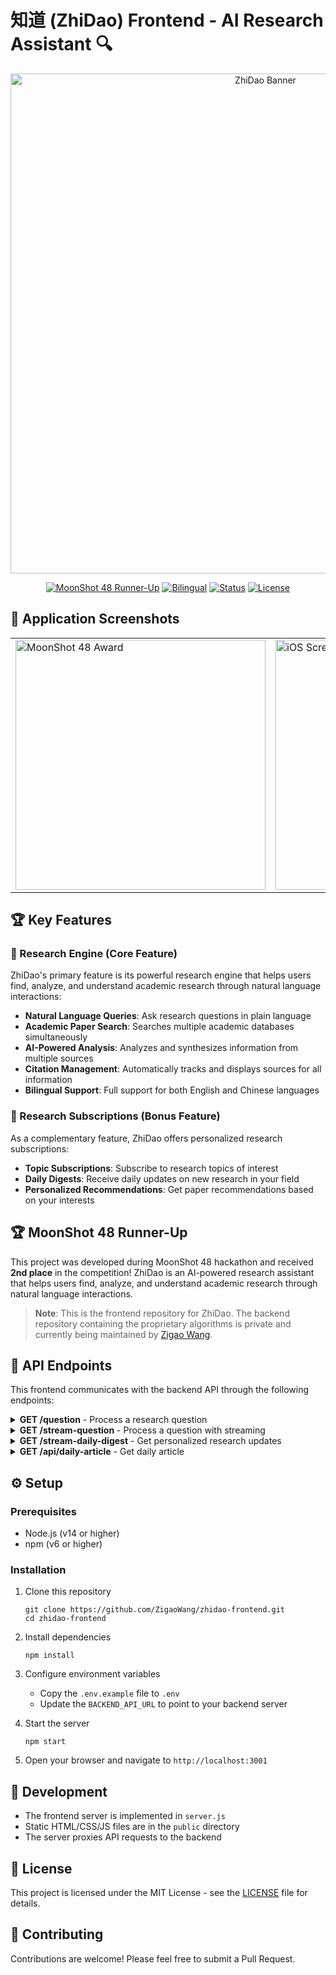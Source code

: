 # 知道 (ZhiDao) Frontend - AI Research Assistant 🔍

<div align="center">
  <img src="https://github.com/user-attachments/assets/768f58e6-0e5a-4ecc-a837-721dc2ba4461" alt="ZhiDao Banner" width="800"/>
  
  [![MoonShot 48 Runner-Up](https://img.shields.io/badge/MoonShot%2048-2nd%20Place-silver?style=for-the-badge)](https://github.com/ZigaoWang/zhidao-frontend)
  [![Bilingual](https://img.shields.io/badge/Bilingual-English%20%7C%20中文-blue?style=for-the-badge)](https://github.com/ZigaoWang/zhidao-frontend)
  [![Status](https://img.shields.io/badge/Status-Active-brightgreen?style=for-the-badge)](https://github.com/ZigaoWang/zhidao-frontend)
  [![License](https://img.shields.io/badge/License-MIT-orange?style=for-the-badge)](LICENSE)
</div>

## 📱 Application Screenshots

<div align="center">
  <table>
    <tr>
      <td><img src="https://github.com/user-attachments/assets/e7b2880b-b80d-42ea-9ebf-ca81380c636b" alt="MoonShot 48 Award" width="400"/></td>
      <td><img src="https://github.com/user-attachments/assets/92417291-442f-4e97-bf75-591d1eebc573" alt="iOS Screenshot" width="400"/></td>
    </tr>
  </table>
</div>

## 🏆 Key Features

### 🔎 Research Engine (Core Feature)

ZhiDao's primary feature is its powerful research engine that helps users find, analyze, and understand academic research through natural language interactions:

- **Natural Language Queries**: Ask research questions in plain language
- **Academic Paper Search**: Searches multiple academic databases simultaneously
- **AI-Powered Analysis**: Analyzes and synthesizes information from multiple sources
- **Citation Management**: Automatically tracks and displays sources for all information
- **Bilingual Support**: Full support for both English and Chinese languages

### 📰 Research Subscriptions (Bonus Feature)

As a complementary feature, ZhiDao offers personalized research subscriptions:

- **Topic Subscriptions**: Subscribe to research topics of interest
- **Daily Digests**: Receive daily updates on new research in your field
- **Personalized Recommendations**: Get paper recommendations based on your interests

## 🏆 MoonShot 48 Runner-Up

This project was developed during MoonShot 48 hackathon and received **2nd place** in the competition! ZhiDao is an AI-powered research assistant that helps users find, analyze, and understand academic research through natural language interactions.

> **Note**: This is the frontend repository for ZhiDao. The backend repository containing the proprietary algorithms is private and currently being maintained by [Zigao Wang](https://github.com/ZigaoWang).

## 🚀 API Endpoints

This frontend communicates with the backend API through the following endpoints:

<details>
<summary><strong>GET /question</strong> - Process a research question</summary>

Process a question through the research pipeline.

**Query Parameters:**
- `query` (string): The user question to be processed

**Response:**
- `200 OK`: Returns the result object with the answer and metadata
- `400 Bad Request`: Missing query parameter
- `500 Internal Server Error`: Error processing the request
</details>

<details>
<summary><strong>GET /stream-question</strong> - Process a question with streaming</summary>

Process a question with streaming updates.

**Query Parameters:**
- `query` (string): The user question to be processed

**Response:**
- `200 OK`: Returns streaming updates and the final result object with the answer and metadata
- `400 Bad Request`: Missing query parameter
- `500 Internal Server Error`: Error processing the request
</details>

<details>
<summary><strong>GET /stream-daily-digest</strong> - Get personalized research updates</summary>

Get personalized daily research digests based on subscribed topics.

**Query Parameters:**
- `topics` (string): The topics to receive research updates about

**Response:**
- `200 OK`: Returns the personalized research digest
- `400 Bad Request`: Missing topics parameter
- `500 Internal Server Error`: Error generating the digest
</details>

<details>
<summary><strong>GET /api/daily-article</strong> - Get daily article</summary>

Get a daily article based on topics.

**Query Parameters:**
- `topics` (string): The topics to receive articles about
- `userId` (string, optional): User identifier for personalization

**Response:**
- `200 OK`: Returns the article
- `400 Bad Request`: Missing topics parameter
- `500 Internal Server Error`: Error retrieving the article
</details>

## ⚙️ Setup

### Prerequisites

- Node.js (v14 or higher)
- npm (v6 or higher)

### Installation

1. Clone this repository
   ```
   git clone https://github.com/ZigaoWang/zhidao-frontend.git
   cd zhidao-frontend
   ```

2. Install dependencies
   ```
   npm install
   ```

3. Configure environment variables
   - Copy the `.env.example` file to `.env`
   - Update the `BACKEND_API_URL` to point to your backend server

4. Start the server
   ```
   npm start
   ```

5. Open your browser and navigate to `http://localhost:3001`

## 🧰 Development

- The frontend server is implemented in `server.js`
- Static HTML/CSS/JS files are in the `public` directory
- The server proxies API requests to the backend

## 📄 License

This project is licensed under the MIT License - see the [LICENSE](LICENSE) file for details.

## 🤝 Contributing

Contributions are welcome! Please feel free to submit a Pull Request.
